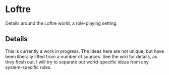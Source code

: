 Loftre
======

Details around the Loftre world, a role-playing setting.

Details
-------

This is currently a work in progress. The ideas here are not unique, but have been liberally lifted from a number of sources. See the wiki for details, as they flesh out. I will try to separate out world-specific ideas from any system-specific rules.
